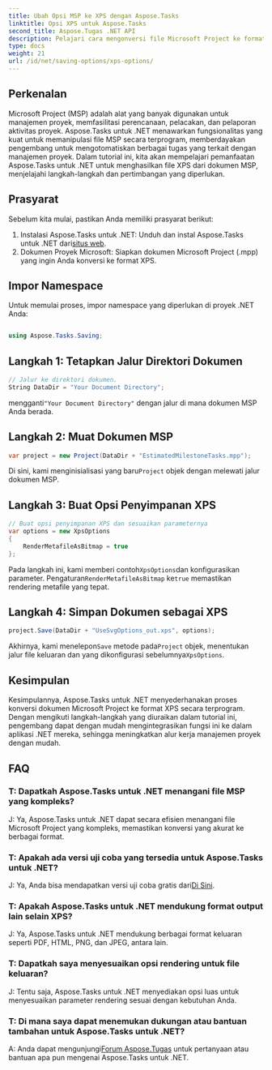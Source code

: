 ```yaml
---
title: Ubah Opsi MSP ke XPS dengan Aspose.Tasks
linktitle: Opsi XPS untuk Aspose.Tasks
second_title: Aspose.Tugas .NET API
description: Pelajari cara mengonversi file Microsoft Project ke format XPS menggunakan Aspose.Tasks untuk .NET. Integrasi yang mudah, fungsionalitas yang kuat.
type: docs
weight: 21
url: /id/net/saving-options/xps-options/
---
```

## Perkenalan
Microsoft Project (MSP) adalah alat yang banyak digunakan untuk manajemen proyek, memfasilitasi perencanaan, pelacakan, dan pelaporan aktivitas proyek. Aspose.Tasks untuk .NET menawarkan fungsionalitas yang kuat untuk memanipulasi file MSP secara terprogram, memberdayakan pengembang untuk mengotomatiskan berbagai tugas yang terkait dengan manajemen proyek. Dalam tutorial ini, kita akan mempelajari pemanfaatan Aspose.Tasks untuk .NET untuk menghasilkan file XPS dari dokumen MSP, menjelajahi langkah-langkah dan pertimbangan yang diperlukan.
## Prasyarat
Sebelum kita mulai, pastikan Anda memiliki prasyarat berikut:
1.  Instalasi Aspose.Tasks untuk .NET: Unduh dan instal Aspose.Tasks untuk .NET dari[situs web](https://releases.aspose.com/tasks/net/).
2. Dokumen Proyek Microsoft: Siapkan dokumen Microsoft Project (.mpp) yang ingin Anda konversi ke format XPS.

## Impor Namespace
Untuk memulai proses, impor namespace yang diperlukan di proyek .NET Anda:
```csharp

using Aspose.Tasks.Saving;
```

## Langkah 1: Tetapkan Jalur Direktori Dokumen
```csharp
// Jalur ke direktori dokumen.
String DataDir = "Your Document Directory";
```
 mengganti`"Your Document Directory"` dengan jalur di mana dokumen MSP Anda berada.
## Langkah 2: Muat Dokumen MSP
```csharp
var project = new Project(DataDir + "EstimatedMilestoneTasks.mpp");
```
 Di sini, kami menginisialisasi yang baru`Project` objek dengan melewati jalur dokumen MSP.
## Langkah 3: Buat Opsi Penyimpanan XPS
```csharp
// Buat opsi penyimpanan XPS dan sesuaikan parameternya
var options = new XpsOptions
{
    RenderMetafileAsBitmap = true
};
```
 Pada langkah ini, kami memberi contoh`XpsOptions`dan konfigurasikan parameter. Pengaturan`RenderMetafileAsBitmap` ke`true` memastikan rendering metafile yang tepat.
## Langkah 4: Simpan Dokumen sebagai XPS
```csharp
project.Save(DataDir + "UseSvgOptions_out.xps", options);
```
 Akhirnya, kami menelepon`Save` metode pada`Project` objek, menentukan jalur file keluaran dan yang dikonfigurasi sebelumnya`XpsOptions`.

## Kesimpulan
Kesimpulannya, Aspose.Tasks untuk .NET menyederhanakan proses konversi dokumen Microsoft Project ke format XPS secara terprogram. Dengan mengikuti langkah-langkah yang diuraikan dalam tutorial ini, pengembang dapat dengan mudah mengintegrasikan fungsi ini ke dalam aplikasi .NET mereka, sehingga meningkatkan alur kerja manajemen proyek dengan mudah.
## FAQ
### T: Dapatkah Aspose.Tasks untuk .NET menangani file MSP yang kompleks?
J: Ya, Aspose.Tasks untuk .NET dapat secara efisien menangani file Microsoft Project yang kompleks, memastikan konversi yang akurat ke berbagai format.
### T: Apakah ada versi uji coba yang tersedia untuk Aspose.Tasks untuk .NET?
 J: Ya, Anda bisa mendapatkan versi uji coba gratis dari[Di Sini](https://releases.aspose.com/).
### T: Apakah Aspose.Tasks untuk .NET mendukung format output lain selain XPS?
J: Ya, Aspose.Tasks untuk .NET mendukung berbagai format keluaran seperti PDF, HTML, PNG, dan JPEG, antara lain.
### T: Dapatkah saya menyesuaikan opsi rendering untuk file keluaran?
J: Tentu saja, Aspose.Tasks untuk .NET menyediakan opsi luas untuk menyesuaikan parameter rendering sesuai dengan kebutuhan Anda.
### T: Di mana saya dapat menemukan dukungan atau bantuan tambahan untuk Aspose.Tasks untuk .NET?
 A: Anda dapat mengunjungi[Forum Aspose.Tugas](https://forum.aspose.com/c/tasks/15) untuk pertanyaan atau bantuan apa pun mengenai Aspose.Tasks untuk .NET.